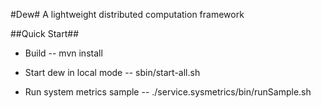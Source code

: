 #Dew#
A lightweight distributed computation framework

##Quick Start##
- Build
-- mvn install

- Start dew in local mode
-- sbin/start-all.sh

- Run system metrics sample
-- ./service.sysmetrics/bin/runSample.sh
